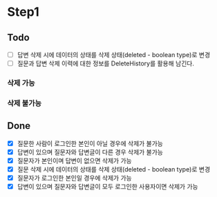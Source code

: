 # Step1

## Todo
- [ ] 답변 삭제 시에 데이터의 상태를 삭제 상태(deleted - boolean type)로 변경
- [ ] 질문과 답변 삭제 이력에 대한 정보를 DeleteHistory를 활용해 남긴다.

### 삭제 가능 

### 삭제 불가능

## Done
- [X] 질문한 사람이 로그인한 본인이 아닐 경우에 삭제가 불가능
- [X] 답변이 있으며 질문자와 답변글이 다른 경우 삭제가 불가능
- [X] 질문자가 본인이며 답변이 없으면 삭제가 가능
- [X] 질문 삭제 시에 데이터의 상태를 삭제 상태(deleted - boolean type)로 변경
- [X] 질문자가 로그인한 본인일 경우에 삭제가 가능
- [X] 답변이 있으며 질문자와 답변글이 모두 로그인한 사용자이면 삭제가 가능
